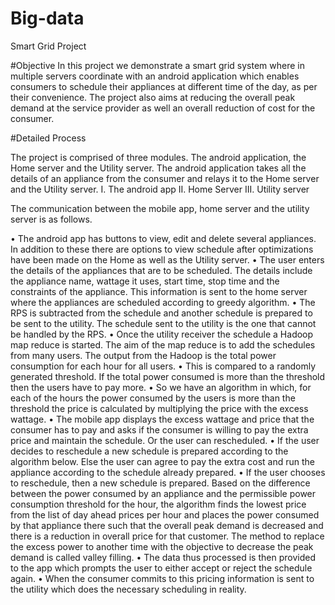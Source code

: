 # Big-data
Smart Grid Project

#Objective
In this project we demonstrate a smart grid system where in multiple servers coordinate with an android application which enables consumers to schedule their appliances at different time of the day, as per their convenience. The project also aims at reducing the overall peak demand at the service provider as well an overall reduction of cost for the consumer.

#Detailed Process

The project is comprised of three modules. The android application, the Home server and the Utility server. The android application takes all the details of an appliance from the consumer and relays it to the Home server and the Utility server.
I.	The android app
II.	Home Server
III.	Utility server

The communication between the mobile app, home server and the utility server is as follows.

•	The android app has buttons to view, edit and delete several appliances. In addition to these there are options to view schedule after optimizations have been made on the Home as well as the Utility server.
•	The user enters the details of the appliances that are to be scheduled. The details include the appliance name, wattage it uses, start time, stop time and the constraints of the appliance. This information is sent to the home server where the appliances are scheduled according to greedy algorithm. 
•	The RPS is subtracted from the schedule and another schedule is prepared to be sent to the utility. The schedule sent to the utility is the one that cannot be handled by the RPS. 
•	Once the utility receiver the schedule a Hadoop map reduce is started. The aim of the map reduce is to add the schedules from many users. The output from the Hadoop is the total power consumption for each hour for all users.
•	This is compared to a randomly generated threshold. If the total power consumed is more than the threshold then the users have to pay more. 
•	So we have an algorithm in which, for each of the hours the power consumed by the users is more than the threshold the price is calculated by multiplying the price with the excess wattage.
•	 The mobile app displays the excess wattage and price that the consumer has to pay and asks if the consumer is willing to pay the extra price and maintain the schedule. Or the user can rescheduled.
•	If the user decides to reschedule a new schedule is prepared according to the algorithm below. Else the user can agree to pay the extra cost and run the appliance according to the schedule already prepared.
•	If the user chooses to reschedule, then a new schedule is prepared. Based on the difference between the power consumed by an appliance and the permissible power consumption threshold for the hour, the algorithm finds the lowest price from the list of day ahead prices per hour and places the power consumed by that appliance there such that the overall peak demand is decreased and there is a reduction in overall price for that customer. The method to replace the excess power to another time with the objective to decrease the peak demand is called valley filling.
•	The data thus processed is then provided to the app which prompts the user to either accept or reject the schedule again.
•	When the consumer commits to this pricing information is sent to the utility which does the necessary scheduling in reality.


